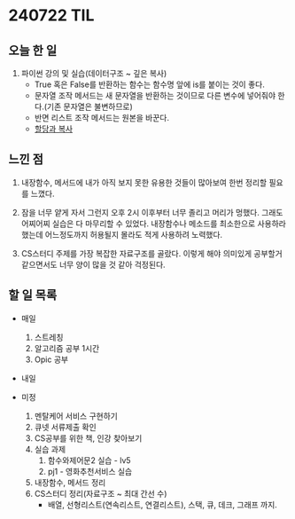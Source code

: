 # 240722 TIL

## 오늘 한 일
1. 파이썬 강의 및 실습(데이터구조 ~ 깊은 복사)
    - True 혹은 False를 반환하는 함수는 함수명 앞에 is를 붙이는 것이 좋다.
    - 문자열 조작 메서드는 새 문자열을 반환하는 것이므로 다른 변수에 넣어줘야 한다.(기존 문자열은 불변하므로)
    - 반면 리스트 조작 메서드는 원본을 바꾼다.
    - [할당과 복사](../PYTHON/DeepCopy.md)



## 느낀 점
1. 내장함수, 메서드에 내가 아직 보지 못한 유용한 것들이 많아보여 한번 정리할 필요를 느꼈다.

2. 잠을 너무 얕게 자서 그런지 오후 2시 이후부터 너무 졸리고 머리가 멍했다. 그래도 어찌어찌 실습은 다 마무리할 수 있었다. 내장함수나 메소드를 최소한으로 사용하라했는데 어느정도까지 허용될지 몰라도 적게 사용하려 노력했다.

3. CS스터디 주제를 가장 복잡한 자료구조를 골랐다. 이렇게 해야 의미있게 공부할거 같으면서도 너무 양이 많을 것 같아 걱정된다.

## 할 일 목록
 - 매일
    1. 스트레칭
    2. 알고리즘 공부 1시간
    3. Opic 공부

 - 내일
 - 미정
    1. 멘탈케어 서비스 구현하기
    2. 큐넷 서류제출 확인
    3. CS공부를 위한 책, 인강 찾아보기
    4. 실습 과제
         1. 함수와제어문2 실습 - lv5
         2. pj1 - 영화추천서비스 실습
    5. 내장함수, 메서드 정리
    6. CS스터디 정리(자료구조 ~ 최대 간선 수)
        - 배열, 선형리스트(연속리스트, 연결리스트), 스택, 큐, 데크, 그래프 까지.